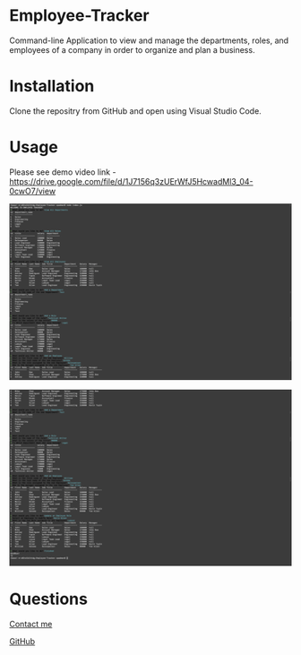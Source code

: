# Employee-Tracker

Command-line Application to view and manage the departments, roles, and employees of a company in order to organize and plan a business.

# Installation

Clone the repositry from GitHub and open using Visual Studio Code.

# Usage

Please see demo video link - https://drive.google.com/file/d/1J7156q3zUErWfJ5HcwadMl3_04-0cwO7/view

![employee tracker screenshot1](assets/images/employee_tracker_screenshot1.png)

![employee tracker screenshot2](assets/images/employee_tracker_screenshot2.png)

# Questions

[Contact me](chitra.iyer00@gmail.com)

[GitHub](https://github.com/ciyer87)
